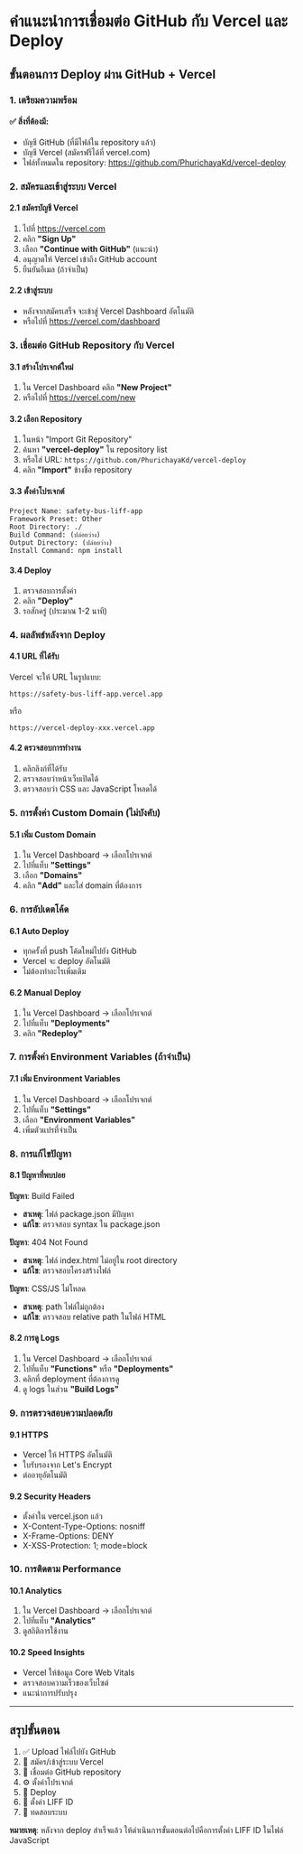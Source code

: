 # คำแนะนำการเชื่อมต่อ GitHub กับ Vercel และ Deploy

## ขั้นตอนการ Deploy ผ่าน GitHub + Vercel

### 1. เตรียมความพร้อม

#### ✅ สิ่งที่ต้องมี:
- บัญชี GitHub (ที่มีไฟล์ใน repository แล้ว)
- บัญชี Vercel (สมัครฟรีได้ที่ vercel.com)
- ไฟล์ทั้งหมดใน repository: https://github.com/PhurichayaKd/vercel-deploy

### 2. สมัครและเข้าสู่ระบบ Vercel

#### 2.1 สมัครบัญชี Vercel
1. ไปที่ https://vercel.com
2. คลิก **"Sign Up"**
3. เลือก **"Continue with GitHub"** (แนะนำ)
4. อนุญาตให้ Vercel เข้าถึง GitHub account
5. ยืนยันอีเมล (ถ้าจำเป็น)

#### 2.2 เข้าสู่ระบบ
- หลังจากสมัครเสร็จ จะเข้าสู่ Vercel Dashboard อัตโนมัติ
- หรือไปที่ https://vercel.com/dashboard

### 3. เชื่อมต่อ GitHub Repository กับ Vercel

#### 3.1 สร้างโปรเจกต์ใหม่
1. ใน Vercel Dashboard คลิก **"New Project"**
2. หรือไปที่ https://vercel.com/new

#### 3.2 เลือก Repository
1. ในหน้า "Import Git Repository"
2. ค้นหา **"vercel-deploy"** ใน repository list
3. หรือใส่ URL: `https://github.com/PhurichayaKd/vercel-deploy`
4. คลิก **"Import"** ข้างชื่อ repository

#### 3.3 ตั้งค่าโปรเจกต์
```
Project Name: safety-bus-liff-app
Framework Preset: Other
Root Directory: ./
Build Command: (ปล่อยว่าง)
Output Directory: (ปล่อยว่าง)
Install Command: npm install
```

#### 3.4 Deploy
1. ตรวจสอบการตั้งค่า
2. คลิก **"Deploy"**
3. รอสักครู่ (ประมาณ 1-2 นาที)

### 4. ผลลัพธ์หลังจาก Deploy

#### 4.1 URL ที่ได้รับ
Vercel จะให้ URL ในรูปแบบ:
```
https://safety-bus-liff-app.vercel.app
```
หรือ
```
https://vercel-deploy-xxx.vercel.app
```

#### 4.2 ตรวจสอบการทำงาน
1. คลิกลิงก์ที่ได้รับ
2. ตรวจสอบว่าหน้าเว็บเปิดได้
3. ตรวจสอบว่า CSS และ JavaScript โหลดได้

### 5. การตั้งค่า Custom Domain (ไม่บังคับ)

#### 5.1 เพิ่ม Custom Domain
1. ใน Vercel Dashboard → เลือกโปรเจกต์
2. ไปที่แท็บ **"Settings"**
3. เลือก **"Domains"**
4. คลิก **"Add"** และใส่ domain ที่ต้องการ

### 6. การอัปเดตโค้ด

#### 6.1 Auto Deploy
- ทุกครั้งที่ push โค้ดใหม่ไปยัง GitHub
- Vercel จะ deploy อัตโนมัติ
- ไม่ต้องทำอะไรเพิ่มเติม

#### 6.2 Manual Deploy
1. ใน Vercel Dashboard → เลือกโปรเจกต์
2. ไปที่แท็บ **"Deployments"**
3. คลิก **"Redeploy"**

### 7. การตั้งค่า Environment Variables (ถ้าจำเป็น)

#### 7.1 เพิ่ม Environment Variables
1. ใน Vercel Dashboard → เลือกโปรเจกต์
2. ไปที่แท็บ **"Settings"**
3. เลือก **"Environment Variables"**
4. เพิ่มตัวแปรที่จำเป็น

### 8. การแก้ไขปัญหา

#### 8.1 ปัญหาที่พบบ่อย

**ปัญหา**: Build Failed
- **สาเหตุ**: ไฟล์ package.json มีปัญหา
- **แก้ไข**: ตรวจสอบ syntax ใน package.json

**ปัญหา**: 404 Not Found
- **สาเหตุ**: ไฟล์ index.html ไม่อยู่ใน root directory
- **แก้ไข**: ตรวจสอบโครงสร้างไฟล์

**ปัญหา**: CSS/JS ไม่โหลด
- **สาเหตุ**: path ไฟล์ไม่ถูกต้อง
- **แก้ไข**: ตรวจสอบ relative path ในไฟล์ HTML

#### 8.2 การดู Logs
1. ใน Vercel Dashboard → เลือกโปรเจกต์
2. ไปที่แท็บ **"Functions"** หรือ **"Deployments"**
3. คลิกที่ deployment ที่ต้องการดู
4. ดู logs ในส่วน **"Build Logs"**

### 9. การตรวจสอบความปลอดภัย

#### 9.1 HTTPS
- Vercel ให้ HTTPS อัตโนมัติ
- ใบรับรองจาก Let's Encrypt
- ต่ออายุอัตโนมัติ

#### 9.2 Security Headers
- ตั้งค่าใน vercel.json แล้ว
- X-Content-Type-Options: nosniff
- X-Frame-Options: DENY
- X-XSS-Protection: 1; mode=block

### 10. การติดตาม Performance

#### 10.1 Analytics
1. ใน Vercel Dashboard → เลือกโปรเจกต์
2. ไปที่แท็บ **"Analytics"**
3. ดูสถิติการใช้งาน

#### 10.2 Speed Insights
- Vercel ให้ข้อมูล Core Web Vitals
- ตรวจสอบความเร็วของเว็บไซต์
- แนะนำการปรับปรุง

---

## สรุปขั้นตอน

1. ✅ Upload ไฟล์ไปยัง GitHub
2. 🔄 สมัคร/เข้าสู่ระบบ Vercel
3. 🔗 เชื่อมต่อ GitHub repository
4. ⚙️ ตั้งค่าโปรเจกต์
5. 🚀 Deploy
6. 🔧 ตั้งค่า LIFF ID
7. 🧪 ทดสอบระบบ

**หมายเหตุ**: หลังจาก deploy สำเร็จแล้ว ให้ดำเนินการขั้นตอนต่อไปคือการตั้งค่า LIFF ID ในไฟล์ JavaScript